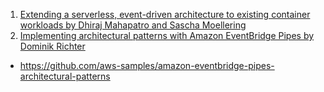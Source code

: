 

1. [Extending a serverless, event-driven architecture to existing container workloads by Dhiraj Mahapatro and Sascha Moellering](https://aws.amazon.com/blogs/compute/extending-a-serverless-event-driven-architecture-to-existing-container-workloads/)
1. [Implementing architectural patterns with Amazon EventBridge Pipes by Dominik Richter](https://aws.amazon.com/blogs/compute/implementing-architectural-patterns-with-amazon-eventbridge-pipes/)
- https://github.com/aws-samples/amazon-eventbridge-pipes-architectural-patterns
